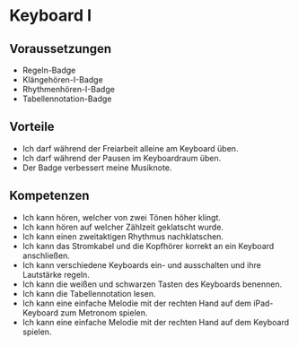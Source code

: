 # Keyboard I

## Voraussetzungen

- Regeln-Badge
- Klängehören-I-Badge
- Rhythmenhören-I-Badge
- Tabellennotation-Badge

## Vorteile

- Ich darf während der Freiarbeit alleine am Keyboard üben.
- Ich darf während der Pausen im Keyboardraum üben.
- Der Badge verbessert meine Musiknote.

## Kompetenzen

- Ich kann hören, welcher von zwei Tönen höher klingt.
- Ich kann hören auf welcher Zählzeit geklatscht wurde.
- Ich kann einen zweitaktigen Rhythmus nachklatschen.
- Ich kann das Stromkabel und die Kopfhörer korrekt an ein Keyboard anschließen.
- Ich kann verschiedene Keyboards ein- und ausschalten und ihre Lautstärke regeln.
- Ich kann die weißen und schwarzen Tasten des Keyboards benennen.
- Ich kann die Tabellennotation lesen.
- Ich kann eine einfache Melodie mit der rechten Hand auf dem iPad-Keyboard zum Metronom spielen.
- Ich kann eine einfache Melodie mit der rechten Hand auf dem Keyboard spielen.

